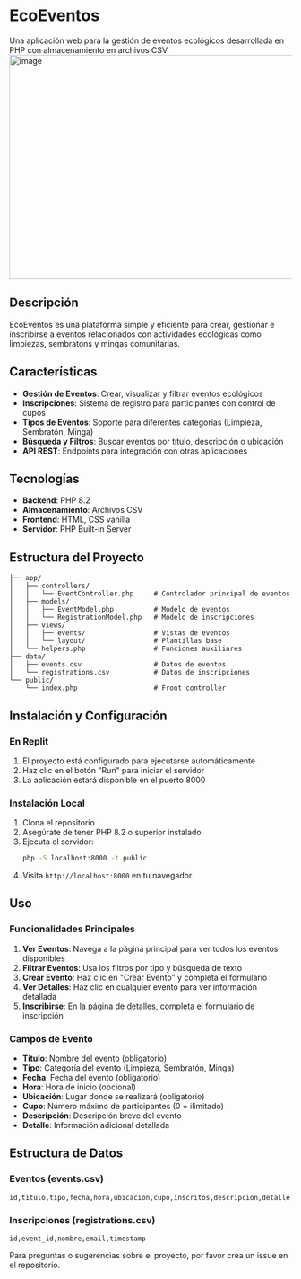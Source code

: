 # 
# EcoEventos

Una aplicación web para la gestión de eventos ecológicos desarrollada en PHP con almacenamiento en archivos CSV.
<img width="600" height="400" alt="image" src="https://github.com/user-attachments/assets/edeef75e-b7df-44c4-873f-820674081b1c" />

## Descripción

EcoEventos es una plataforma simple y eficiente para crear, gestionar e inscribirse a eventos relacionados con actividades ecológicas como limpiezas, sembratons y mingas comunitarias.

## Características

- **Gestión de Eventos**: Crear, visualizar y filtrar eventos ecológicos
- **Inscripciones**: Sistema de registro para participantes con control de cupos
- **Tipos de Eventos**: Soporte para diferentes categorías (Limpieza, Sembratón, Minga)
- **Búsqueda y Filtros**: Buscar eventos por título, descripción o ubicación
- **API REST**: Endpoints para integración con otras aplicaciones

## Tecnologías

- **Backend**: PHP 8.2
- **Almacenamiento**: Archivos CSV
- **Frontend**: HTML, CSS vanilla
- **Servidor**: PHP Built-in Server

## Estructura del Proyecto

```
├── app/
│   ├── controllers/
│   │   └── EventController.php     # Controlador principal de eventos
│   ├── models/
│   │   ├── EventModel.php          # Modelo de eventos
│   │   └── RegistrationModel.php   # Modelo de inscripciones
│   ├── views/
│   │   ├── events/                 # Vistas de eventos
│   │   └── layout/                 # Plantillas base
│   └── helpers.php                 # Funciones auxiliares
├── data/
│   ├── events.csv                  # Datos de eventos
│   └── registrations.csv           # Datos de inscripciones
└── public/
    └── index.php                   # Front controller
```

## Instalación y Configuración

### En Replit

1. El proyecto está configurado para ejecutarse automáticamente
2. Haz clic en el botón "Run" para iniciar el servidor
3. La aplicación estará disponible en el puerto 8000

### Instalación Local

1. Clona el repositorio
2. Asegúrate de tener PHP 8.2 o superior instalado
3. Ejecuta el servidor:
   ```bash
   php -S localhost:8000 -t public
   ```
4. Visita `http://localhost:8000` en tu navegador

## Uso

### Funcionalidades Principales

1. **Ver Eventos**: Navega a la página principal para ver todos los eventos disponibles
2. **Filtrar Eventos**: Usa los filtros por tipo y búsqueda de texto
3. **Crear Evento**: Haz clic en "Crear Evento" y completa el formulario
4. **Ver Detalles**: Haz clic en cualquier evento para ver información detallada
5. **Inscribirse**: En la página de detalles, completa el formulario de inscripción

### Campos de Evento

- **Título**: Nombre del evento (obligatorio)
- **Tipo**: Categoría del evento (Limpieza, Sembratón, Minga)
- **Fecha**: Fecha del evento (obligatorio)
- **Hora**: Hora de inicio (opcional)
- **Ubicación**: Lugar donde se realizará (obligatorio)
- **Cupo**: Número máximo de participantes (0 = ilimitado)
- **Descripción**: Descripción breve del evento
- **Detalle**: Información adicional detallada

## Estructura de Datos

### Eventos (events.csv)
```csv
id,titulo,tipo,fecha,hora,ubicacion,cupo,inscritos,descripcion,detalle
```

### Inscripciones (registrations.csv)
```csv
id,event_id,nombre,email,timestamp
```


Para preguntas o sugerencias sobre el proyecto, por favor crea un issue en el repositorio.
